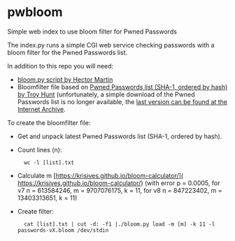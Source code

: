 # pwbloom
Simple web index to use bloom filter for Pwned Passwords

The index.py runs a simple CGI web service checking passwords with a bloom filter for
the Pwned Passwords list.

In addition to this repo you will need:

* [bloom.py script by Hector Martin](
  https://gist.github.com/marcan/23e1ec416bf884dcd7f0e635ce5f2724)
* Bloomfilter file based on [Pwned Passwords list (SHA-1, ordered by hash) by Troy
  Hunt](https://haveibeenpwned.com/Passwords) (unfortunately, a simple download of the
  Pwned Passwords list is no longer available, the [last version can be found at the
  Internet Archive](https://archive.org/details/pwned-passwords-version-8).

To create the bloomfilter file:

* Get and unpack latest Pwned Passwords list (SHA-1, ordered by hash).

* Count lines (n):

        wc -l [list].txt

* Calculate m [https://krisives.github.io/bloom-calculator/](
  https://krisives.github.io/bloom-calculator/) (with error p = 0.0005, for v7 n =
  613584246, m = 9707076175, k = 11, for v8 n = 847223402, m = 13403313651, k = 11)

* Create filter:

        cat [list].txt | cut -d: -f1 |./bloom.py load -m [m] -k 11 -l passwords-vX.bloom /dev/stdin
